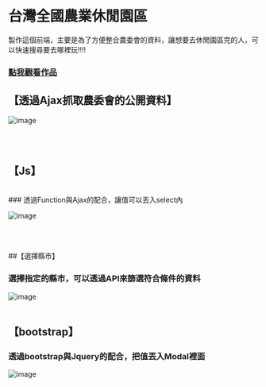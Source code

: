 # 台灣全國農業休閒園區
製作這個前端，主要是為了方便整合農委會的資料，讓想要去休閒園區完的人，可以快速搜尋要去哪裡玩!!!!


### <a href="https://dustinyangtw.github.io/Coa_Gov_OpenData/05.html">點我觀看作品</a>

## 【透過Ajax抓取農委會的公開資料】
![image](https://user-images.githubusercontent.com/106080221/189336033-095d54d9-12a9-441d-baa6-df1e53fc56d7.png)

</br></br>


## 【Js】
</br>
### 透過Function與Ajax的配合，讓值可以丟入select內</br>

![image](https://user-images.githubusercontent.com/106080221/189336480-cf4cff57-1c70-4d01-b005-3d0351208dfa.png)

</br></br>



##【選擇縣市】</br>
### 選擇指定的縣市，可以透過API來篩選符合條件的資料

![image](https://user-images.githubusercontent.com/106080221/189336694-327c8c4d-16c3-4d01-832d-54bc09ebe66a.png)
</br></br>




## 【bootstrap】</br>
### 透過bootstrap與Jquery的配合，把值丟入Modal裡面

![image](https://user-images.githubusercontent.com/106080221/189336866-e9c223b7-85f1-4a37-a499-87b6367fb657.png)

